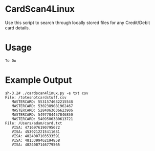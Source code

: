 # CardScan4Linux
Use this script to search through locally stored files for any Credit/Debit card details.

# Usage
`To Do`

# Example Output
`sh-3.2# ./cardscan4linux.py -e txt csv`
<br>`File: /totesnotcardstuff.csv`
<br>`	MASTERCARD: 5531574632215548`
<br>`	MASTERCARD: 5302389081962467`
<br>`	MASTERCARD: 5284063636623906`
<br>`	MASTERCARD: 5497784457046850`
<br>`	MASTERCARD: 5409506380613721`
<br>`File: /Users/adam/card.txt`
<br>`	VISA: 4716976190795672`
<br>`	VISA: 4539212215411631`
<br>`	VISA: 4024007103533591`
<br>`	VISA: 4813399462194858`
<br>`	VISA: 4024007146779565`
